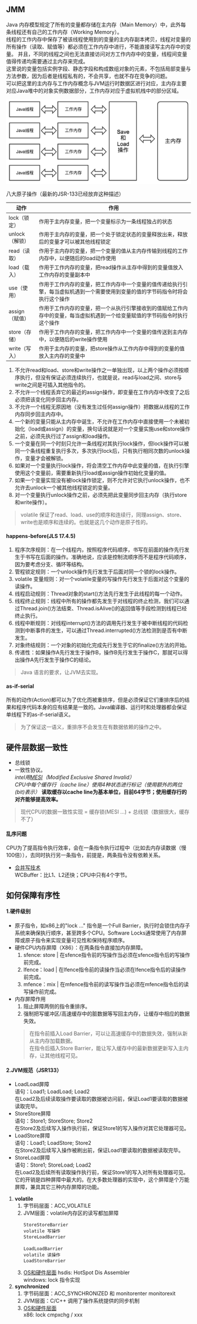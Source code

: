 ## JMM
Java 内存模型规定了所有的变量都存储在主内存（Main Memory）中，此外每条线程还有自己的工作内存（Working Memory）。  
线程的工作内存中保存了被该线程使用到的变量的主内存副本拷贝，线程对变量的所有操作（读取、赋值等）都必须在工作内存中进行，不能直接读写主内存中的变量。
并且，不同的线程之间也无法直接访问对方工作内存中的变量，线程间变量值得传递均需要通过主内存来完成。  
这里说的变量包括实例字段、静态字段和构成数组对象的元素，不包括局部变量与方法参数，因为后者是线程私有的，不会共享，也就不存在竞争的问题。  
可以把这里的主内存与工作内存概念与JVM运行时数据区进行对应，主内存主要对应Java堆中的对象实例数据部分，工作内存对应于虚拟机栈中的部分区域。

![](img/JMM.png)

八大原子操作（最新的JSR-133已经放弃这种描述）

| 动作 | 作用 |
|---|---|
| lock（锁定） | 作用于主内存变量，把一个变量标示为一条线程独占的状态 |
| unlock（解锁） | 作用于主内存的变量，把一个处于锁定状态的变量释放出来，释放后的变量才可以被其他线程锁定 |
| read（读取） | 作用于主内存的变量，把一个变量的值从主内存传输到线程的工作内存中，以便随后的load动作使用 |
| load（载入） | 作用于工作内存的变量，把read操作从主存中得到的变量值放入工作内存的变量副本中 |
| use（使用） | 作用于工作内存的变量，把工作内存中一个变量的值传递给执行引擎，每当虚拟机遇到一个需要使用到变量的值的字节码指令时将会执行这个操作 |
| assign（赋值） | 作用于工作内存的变量，把一个从执行引擎接收到的值赋给工作内存中的变量，每当虚拟机遇到一个给变量赋值的字节码指令时执行这个操作 |
| store（存储） | 作用于工作内存的变量，把工作内存中一个变量的值传送到主内存中，以便随后的write操作使用 |
| write（写入） | 作用于主内存的变量，把store操作从工作内存中得到的变量的值放入主内存的变量中 |
1. 不允许read和load、store和write操作之一单独出现，以上两个操作必须按顺序执行，但没有保证必须连续执行，也就是说，read与load之间、store与write之间是可插入其他指令的。
2. 不允许一个线程丢弃它的最近的assign操作，即变量在工作内存中改变了之后必须把该变化同步回主内存。
3. 不允许一个线程无原因地（没有发生过任何assign操作）把数据从线程的工作内存同步回主内存中。
4. 一个新的变量只能从主内存中诞生，不允许在工作内存中直接使用一个未被初始化（load或assign）的变量，换句话说就是对一个变量实施use和store操作之前，必须先执行过了assign和load操作。
5. 一个变量在同一个时刻只允许一条线程对其执行lock操作，但lock操作可以被同一个条线程重复执行多次，多次执行lock后，只有执行相同次数的unlock操作，变量才会被解锁。
6. 如果对一个变量执行lock操作，将会清空工作内存中此变量的值，在执行引擎使用这个变量前，需要重新执行load或assign操作初始化变量的值。
7. 如果一个变量实现没有被lock操作锁定，则不允许对它执行unlock操作，也不允许去unlock一个被其他线程锁定的变量。
8. 对一个变量执行unlock操作之前，必须先把此变量同步回主内存（执行store和write操作）。
> volatile 保证了read、load、use的顺序和连续行，同理assign、store、write也是顺序和连续的。也就是这几个动作是原子性的。
#### happens-before(JLS 17.4.5)
1. 程序次序规则：在一个线程内，按照程序代码顺序，书写在前面的操作先行发生于书写在后面的操作。准确地说，应该是控制流顺序而不是程序代码顺序，因为要考虑分支、循环等结构。
2. 管程锁定规则：一个unlock操作先行发生于后面对同一个锁的lock操作。
3. volatile 变量规则：对一个volatile变量的写操作先行发生于后面对这个变量的读操作。
4. 线程启动规则：Thread对象的start()方法先行发生于此线程的每一个动作。
5. 线程终止规则：线程中所有的操作都先发生于对线程的终止检测，我们可以通过Thread.join()方法结束、Thread.isAlive()的返回值等手段检测到线程已经终止执行。
6. 线程中断规则：对线程interrupt()方法的调用先行发生于被中断线程的代码检测到中断事件的发生，可以通过Thread.interrupted()方法检测到是否有中断发生。
7. 对象终结规则：一个对象的初始化完成先行发生于它的finalize()方法的开始。
8. 传递性：如果操作A先行发生于操作B，操作B先行发生于操作C，那就可以得出操作A先行发生于操作C的结论。
>  Java 语言的要求，让JVM去实现。
#### as-if-serial
所有的动作(Action)都可以为了优化而被重排序，但是必须保证它们重排序后的结果和程序代码本身的应有结果是一致的。Java编译器、运行时和处理器都会保证单线程下的as-if-serial语义。
> 为了保证这一语义，重排序不会发生在有数据依赖的操作之中。

## 硬件层数据一致性
- 总线锁
- 一致性协议。  
*intel用[MESI](https://www.cnblogs.com/z00377750/p/9180644.html)（Modified Exclusive Shared Invalid）  
CPU中每个缓存行（cache line）使用4种状态进行标记（使用额外的两位(bit)表示）* **读取缓存以cache line为基本单位，目前64字节；使用缓存行的对齐能够提高效率。**
> 现代CPU的数据一致性实现 = 缓存锁(MESI ...) + 总线锁（数据很大，缓存不了）
#### 乱序问题
CPU为了提高指令执行效率，会在一条指令执行过程中（比如去内存读数据（慢100倍）），去同时执行另一条指令，前提是，两条指令没有依赖关系。
- [合并写技术](https://www.cnblogs.com/liushaodong/p/4777308.html)  
WCBuffer：比L1、L2还快；CPU中只有4个字节。

## 如何保障有序性
#### 1.硬件级别
- 原子指令，如x86上的"lock …" 指令是一个Full Barrier，执行时会锁住内存子系统来确保执行顺序，甚至跨多个CPU。Software Locks通常使用了内存屏障或原子指令来实现变量可见性和保持程序顺序。
- 硬件CPU内存屏障（X86）：在两条指令直接加内存屏障。
    1. sfence: store | 在sfence指令前的写操作当必须在sfence指令后的写操作前完成。
    2. lfence：load | 在lfence指令前的读操作当必须在lfence指令后的读操作前完成。
    3. mfence：mix | 在mfence指令前的读写操作当必须在mfence指令后的读写操作前完成。
- 内存屏障作用
    1. 阻止屏障两侧的指令重排序。
    2. 强制把写缓冲区/高速缓存中的脏数据等写回主内存，让缓存中相应的数据失效。
    > 在指令前插入Load Barrier，可以让高速缓存中的数据失效，强制从新从主内存加载数据。  
    > 在指令后插入Store Barrier，能让写入缓存中的最新数据更新写入主内存，让其他线程可见。

#### 2.JVM规范（JSR133）
- LoadLoad屏障  
语句：Load1; LoadLoad; Load2  
在Load2及后续读取操作要读取的数据被访问前，保证Load1要读取的数据被读取完毕。
- StoreStore屏障  
语句：Store1; StoreStore; Store2  
在Store2及后续写入操作执行前，保证Store1的写入操作对其它处理器可见。
- LoadStore屏障  
语句：Load1; LoadStore; Store2  
在Store2及后续写入操作被刷出前，保证Load1要读取的数据被读取完毕。
- StoreLoad屏障  
语句：Store1; StoreLoad; Load2  
在Load2及后续所有读取操作执行前，保证Store1的写入对所有处理器可见。  
它的开销是四种屏障中最大的。在大多数处理器的实现中，这个屏障是个万能屏障，兼具其它三种内存屏障的功能。
1. **volatile**
    1. 字节码层面：ACC_VOLATILE
    2. JVM层面：volatile内存区的读写都加屏障
       ``` 
       StoreStoreBarrier  
       volatile 写操作  
       StoreLoadBarrier
    
       LoadLoadBarrier  
       volatile 读操作  
       LoadStoreBarrier  
       ```
    3. [OS和硬件层面](https://blog.csdn.net/qq_26222859/article/details/52235930)
   hsdis: HotSpot Dis Assembler  
   windows: lock 指令实现
2. **synchronized**
    1. 字节码层面：ACC_SYNCHRONIZED 和 monitorenter monitorexit
    2. JVM层面：C/C++ 调用了操作系统提供的同步机制
    3. [OS和硬件层面](https://blog.csdn.net/21aspnet/article/details/88571740)  
       x86: lock cmpxchg / xxx
